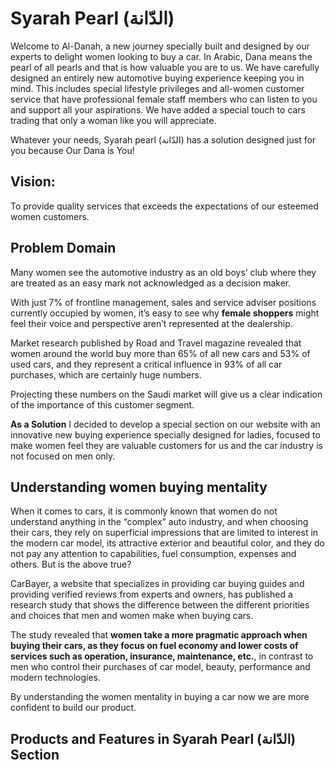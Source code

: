 # Syarah Pearl (الدّانة)


Welcome to Al-Danah, a new journey specially built and designed by our experts  to delight  women looking to buy a car.
In Arabic, Dana means the pearl of all pearls and that is how valuable you are to us. We have carefully designed an entirely new automotive buying experience keeping you in mind. This includes special lifestyle privileges and all-women customer service that have professional female staff members who can listen to you and support all your aspirations. We have added a special touch to cars trading that only a woman like you will appreciate.
 
Whatever your needs, Syarah pearl (الدّانة) has a solution designed just for you because Our Dana is You!




## Vision:

To provide quality services that exceeds the expectations of our esteemed women customers.



## Problem Domain

Many women see the automotive industry as an old boys’ club where they are treated as an easy mark not acknowledged as a decision maker.

With just 7% of frontline management, sales and service adviser positions currently occupied by women, it’s easy to see why **female shoppers** might feel their voice and perspective aren’t represented at the dealership.

Market research published by Road and Travel magazine revealed that women around the world buy more than 65% of all new cars and 53% of used cars, and they represent a critical influence in 93% of all car purchases, which are certainly huge numbers.

Projecting these numbers on the Saudi market will give us a clear indication of the importance of this customer segment.

**As a Solution** I decided to develop a special section on our website with an innovative new buying experience specially designed for ladies, focused to make women feel they are valuable customers for us and the car industry is not focused on men only.


## Understanding women buying mentality

When it comes to cars, it is commonly known that women do not understand anything in the “complex” auto industry, and when choosing their cars, they rely on superficial impressions that are limited to interest in the modern car model, its attractive exterior and beautiful color, and they do not pay any attention to capabilities, fuel consumption, expenses and others. But is the above true?


CarBayer, a website that specializes in providing car buying guides and providing verified reviews from experts and owners, has published a research study that shows the difference between the different priorities and choices that men and women make when buying cars.

The study revealed that **women take a more pragmatic approach when buying their cars, as they focus on fuel economy and lower costs of services such as operation, insurance, maintenance, etc.**, in contrast to men who control their purchases of car model, beauty, performance and modern technologies.


By understanding the women mentality in buying a car now we are more confident to build our product.

## Products and Features in Syarah Pearl (الدّانة) Section




